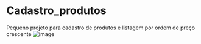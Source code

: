 # Cadastro_produtos
Pequeno projeto para cadastro de produtos e listagem por ordem de preço crescente
![image](https://github.com/claudiotassis/Cadastro_produtos/assets/65249675/6daf56c4-6aed-40b3-8e57-a78a4e241626)
